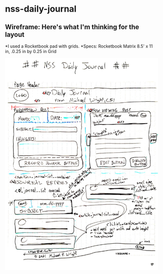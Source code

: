 # nss-daily-journal


## Wireframe: Here's what I'm thinking for the layout
*I used a Rocketbook pad with grids.
*Specs: Rocketbook Matrix 8.5' x 11 in, .0.25 in by 0.25 in Grid

![This is my wireframe for Daily Journal project](images/NSS-Daily-Journal-Wireframe-mpw.png)